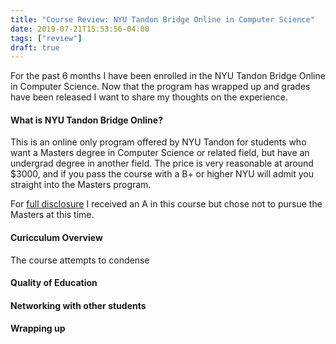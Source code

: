 ```yaml
---
title: "Course Review: NYU Tandon Bridge Online in Computer Science"
date: 2019-07-21T15:53:56-04:00
tags: ["review"]
draft: true
---
```


For the past 6 months I have been enrolled in the NYU Tandon Bridge Online in Computer Science.
Now that the program has wrapped up and grades have been released I want to share my thoughts
on the experience.

#### What is NYU Tandon Bridge Online?

This is an online only program offered by NYU Tandon for students who want a Masters degree
in Computer Science or related field, but have an undergrad degree in another field. The price
is very reasonable at around $3000, and if you pass the course with a B+ or higher NYU will
admit you straight into the Masters program.

For [full disclosure](https://www.credential.net/7602sf1x)
I received an A in this course but chose not to pursue the Masters at this time.

#### Curicculum Overview

The course attempts to condense

#### Quality of Education


#### Networking with other students


#### Wrapping up

